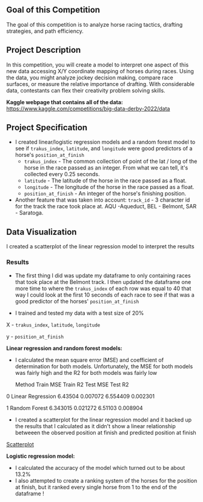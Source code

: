 ## Goal of this Competition
The goal of this competition is to analyze horse racing tactics, drafting strategies, and path efficiency.

## Project Description
In this competition, you will create a model to interpret one aspect of this new data accessing X/Y coordinate mapping of horses during races. Using the data, you might analyze jockey decision making, compare race surfaces, or measure the relative importance of drafting. With considerable data, contestants can flex their creativity problem solving skills.

**Kaggle webpage that contains all of the data:**
https://www.kaggle.com/competitions/big-data-derby-2022/data

## Project Specification
* I created linear/logistic regression models and a random forest model to see if `trakus_index`, `latitude`, and `longitude` were good predictors of a horse's `position_at_finish`
    * `trakus_index` - The common collection of point of the lat / long of the horse in the race passed as an integer. From what we can tell, it's collected every 0.25 seconds.
    * `latitude` - The latitude of the horse in the race passed as a float.
    * `longitude` - The longitude of the horse in the race passed as a float.
    * `position_at_finish` - An integer of the horse's finishing position.
* Another feature that was taken into account:
    `track_id` - 3 character id for the track the race took place at. AQU -Aqueduct, BEL - Belmont, SAR - Saratoga.
    
## Data Visualization
I created a scatterplot of the linear regression model to interpret the results

### Results
* The first thing I did was update my dataframe to only containing races that took place at the Belmont track. I then updated the dataframe one more time to where the `trakus_index` of each row was equal to 40 that way I could look at the first 10 seconds of each race to see if that was a good predictor of the horses' `position_at_finish`

* I trained and tested my data with a test size of 20%

X - `trakus_index`, `latitude`, `longitude`

y - `position_at_finish`

**Linear regression and random forest models:**
* I calculated the mean square error (MSE) and coefficient of determination for both models. Unfortunately, the MSE for both models was fairly high and the R2 for both models was fairly low
  
  Method	             Train MSE	  Train R2	Test MSE	 Test R2

0	Linear Regression	 6.43504	     0.007072	6.554409	 0.002301

1	Random Forest	    6.343015	  0.021272	6.51103	 0.008904

* I created a scatterplot for the linear regression model and it backed up the results that I calculated as it didn't show a linear relationship betweeen the observed position at finish and predicted position at finish

[Scatterplot](https://github.com/yeahAaron/KaggleProject/assets/112126602/ced1ff75-e52f-42ee-94e6-f759bdf97d58)

**Logistic regression model:**
* I calculated the accuracy of the model which turned out to be about 13.2%
* I also attempted to create a ranking system of the horses for the position at finish, but it ranked every single horse from 1 to the end of the dataframe !
